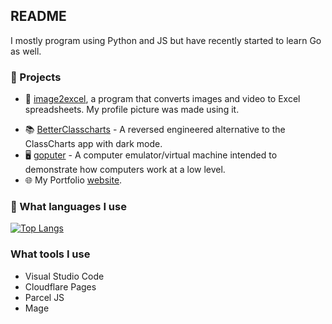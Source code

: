 ## README

I mostly program using Python and JS but have recently started to learn Go as well.

### :construction: Projects

 - :pencil: [image2excel](https://github.com/sccreeper/image2excel), a program that converts images and video to Excel spreadsheets. My profile picture was made using it.

 <!-- - :robot: [pibot](https://github.com/sccreeper/pibot), software for the Raspberry PI which should make making basic robots easier. --->
 - :books: [BetterClasscharts](https://github.com/sccreeper/BetterClasscharts) - A reversed engineered alternative to the ClassCharts app with dark mode.
 - :desktop_computer: [goputer](https://github.com/sccreeper/goputer) - A computer emulator/virtual machine intended to demonstrate how computers work at a low level.
 - :globe_with_meridians: My Portfolio [website](https://www.oscarcp.net/).

 ### :scroll: What languages I use

 [![Top Langs](https://github-readme-stats.vercel.app/api/top-langs/?username=sccreeper&layout=compact&theme=dark)](https://github.com/anuraghazra/github-readme-stats)

 ### What tools I use

 - Visual Studio Code
 - Cloudflare Pages
 - Parcel JS
 - Mage
